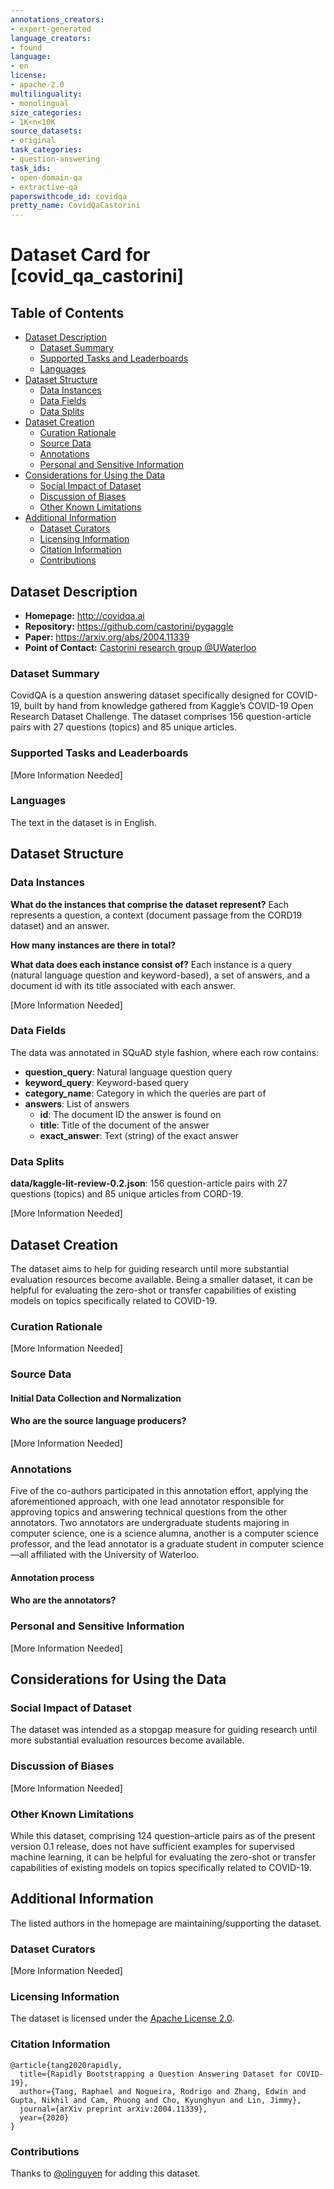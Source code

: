 ```yaml
---
annotations_creators:
- expert-generated
language_creators:
- found
language:
- en
license:
- apache-2.0
multilinguality:
- monolingual
size_categories:
- 1K<n<10K
source_datasets:
- original
task_categories:
- question-answering
task_ids:
- open-domain-qa
- extractive-qa
paperswithcode_id: covidqa
pretty_name: CovidQaCastorini
---
```



# Dataset Card for [covid_qa_castorini]

## Table of Contents
- [Dataset Description](#dataset-description)
  - [Dataset Summary](#dataset-summary)
  - [Supported Tasks and Leaderboards](#supported-tasks-and-leaderboards)
  - [Languages](#languages)
- [Dataset Structure](#dataset-structure)
  - [Data Instances](#data-instances)
  - [Data Fields](#data-fields)
  - [Data Splits](#data-splits)
- [Dataset Creation](#dataset-creation)
  - [Curation Rationale](#curation-rationale)
  - [Source Data](#source-data)
  - [Annotations](#annotations)
  - [Personal and Sensitive Information](#personal-and-sensitive-information)
- [Considerations for Using the Data](#considerations-for-using-the-data)
  - [Social Impact of Dataset](#social-impact-of-dataset)
  - [Discussion of Biases](#discussion-of-biases)
  - [Other Known Limitations](#other-known-limitations)
- [Additional Information](#additional-information)
  - [Dataset Curators](#dataset-curators)
  - [Licensing Information](#licensing-information)
  - [Citation Information](#citation-information)
  - [Contributions](#contributions)

## Dataset Description

- **Homepage:** http://covidqa.ai
- **Repository:** https://github.com/castorini/pygaggle
- **Paper:** https://arxiv.org/abs/2004.11339
- **Point of Contact:** [Castorini research group @UWaterloo](https://github.com/castorini/)

### Dataset Summary

CovidQA is a question answering dataset specifically designed for COVID-19, built by hand from knowledge gathered 
from Kaggle’s COVID-19 Open Research Dataset Challenge.
The dataset comprises 156 question-article pairs with 27 questions (topics) and 85 unique articles.

### Supported Tasks and Leaderboards

[More Information Needed]

### Languages

The text in the dataset is in English.

## Dataset Structure

### Data Instances

**What do the instances that comprise the dataset represent?**
Each represents a question, a context (document passage from the CORD19 dataset) and an answer.

**How many instances are there in total?**

**What data does each instance consist of?**
Each instance is a query (natural language question and keyword-based), a set of answers, and a document id with its title associated with each answer.

[More Information Needed]

### Data Fields

The data was annotated in SQuAD style fashion, where each row contains:

* **question_query**: Natural language question query
* **keyword_query**: Keyword-based query
* **category_name**: Category in which the queries are part of
* **answers**: List of answers
  * **id**: The document ID the answer is found on
  * **title**: Title of the document of the answer
  * **exact_answer**: Text (string) of the exact answer

### Data Splits

**data/kaggle-lit-review-0.2.json**: 156 question-article pairs with 27 questions (topics) and 85 unique articles from
CORD-19.

[More Information Needed]

## Dataset Creation

The dataset aims to help for guiding research until more substantial evaluation resources become available. Being a smaller dataset,
it can be helpful for evaluating the zero-shot or transfer capabilities of existing models on topics specifically related to COVID-19.

### Curation Rationale

[More Information Needed]

### Source Data

#### Initial Data Collection and Normalization

#### Who are the source language producers?

[More Information Needed]

### Annotations

Five of the co-authors participated in this annotation effort, applying the aforementioned approach, with one lead 
annotator responsible for approving topics and answering technical questions from the other annotators. Two annotators are
undergraduate students majoring in computer science, one is a science alumna, another is a computer science professor, 
and the lead annotator is a graduate student in computer science—all affiliated with the University of Waterloo.

#### Annotation process

#### Who are the annotators?

### Personal and Sensitive Information

[More Information Needed]

## Considerations for Using the Data

### Social Impact of Dataset

The dataset was intended as a stopgap measure for guiding research until more substantial evaluation resources become available.

### Discussion of Biases

[More Information Needed]

### Other Known Limitations

While this dataset, comprising 124 question–article pairs as of the present version 0.1 release, does not have sufficient
examples for supervised machine learning, it can be helpful for evaluating the zero-shot or transfer capabilities
of existing models on topics specifically related to COVID-19.

## Additional Information

The listed authors in the homepage are maintaining/supporting the dataset. 

### Dataset Curators

[More Information Needed]

### Licensing Information

The dataset is licensed under the [Apache License 2.0](https://github.com/castorini/pygaggle/blob/master/LICENSE).

### Citation Information

```
@article{tang2020rapidly,
  title={Rapidly Bootstrapping a Question Answering Dataset for COVID-19},
  author={Tang, Raphael and Nogueira, Rodrigo and Zhang, Edwin and Gupta, Nikhil and Cam, Phuong and Cho, Kyunghyun and Lin, Jimmy},
  journal={arXiv preprint arXiv:2004.11339},
  year={2020}
}
```

### Contributions

Thanks to [@olinguyen](https://github.com/olinguyen) for adding this dataset.
